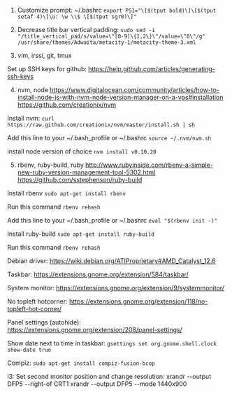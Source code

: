 1. Customize prompt: ~/.bashrc
`export PS1="\[$(tput bold)\]\[$(tput setaf 4)\]\u: \w \\$ \[$(tput sgr0)\]"`

2. Decrease title bar vertical padding:
`sudo sed -i "/title_vertical_pad/s/value=\"[0-9]\{1,2\}\"/value=\"0\"/g" /usr/share/themes/Adwaita/metacity-1/metacity-theme-3.xml`  

3. vim, irssi, git, tmux

Set up SSH keys for github:
https://help.github.com/articles/generating-ssh-keys

4. nvm, node
https://www.digitalocean.com/community/articles/how-to-install-node-js-with-nvm-node-version-manager-on-a-vps#installation
https://github.com/creationix/nvm

Install nvm:
`curl https://raw.github.com/creationix/nvm/master/install.sh | sh`

Add this line to your ~/.bash_profile or ~/.bashrc
`source ~/.nvm/nvm.sh`

install node version of choice 
`nvm install v0.10.20`

5. rbenv, ruby-build, ruby
http://www.rubyinside.com/rbenv-a-simple-new-ruby-version-management-tool-5302.html
https://github.com/sstephenson/ruby-build

Install rbenv
`sudo apt-get install rbenv`

Run this command
`rbenv rehash`

Add this line to your ~/.bash_profile or ~/.bashrc
`eval "$(rbenv init -)"`

Install ruby-build
`sudo apt-get install ruby-build`

Run this command
`rbenv rehash`

Debian driver:
https://wiki.debian.org/ATIProprietary#AMD_Catalyst_12.6

Taskbar:
https://extensions.gnome.org/extension/584/taskbar/

System monitor:
https://extensions.gnome.org/extension/9/systemmonitor/

No topleft hotcorner:
https://extensions.gnome.org/extension/118/no-topleft-hot-corner/

Panel settings (autohide):
https://extensions.gnome.org/extension/208/panel-settings/

Show date next to time in taskbar:
`gsettings set org.gnome.shell.clock show-date true`

Compiz:
`sudo apt-get install compiz-fusion-bcop`

i3:
Set second monitor position and change resolution:
xrandr --output DFP5 --right-of CRT1
xrandr --output DFP5 --mode 1440x900



